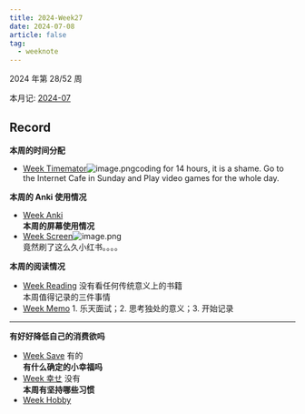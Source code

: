 ```yaml
---
title: 2024-Week27
date: 2024-07-08
article: false
tag:
  - weeknote
---
```


2024 年第 28/52 周  

本月记: [2024-07](2024-07)

## Record
**本周的时间分配**  
- [Week Timemator](../../10IMYMEMINE/Week/Week%20Timemator)![image.png](https://oss.naglfar28.com/naglfar28/202407081459979.png)coding for 14 hours, it is a shame. Go to the Internet Cafe in Sunday and Play video games for the whole day.

**本周的 Anki 使用情况**  
- [Week Anki](../../10IMYMEMINE/Week/Week%20Anki)  
**本周的屏幕使用情况**
- [Week Screen](../../10IMYMEMINE/Week/Week%20Screen)![image.png](https://oss.naglfar28.com/naglfar28/202407081545664.png)  
竟然刷了这么久小红书。。。。

**本周的阅读情况**
- [Week Reading](../../10IMYMEMINE/Week/Week%20Reading) 没有看任何传统意义上的书籍  
本周值得记录的三件事情
- [Week Memo](../../10IMYMEMINE/Week/Week%20Memo) 1. 乐天面试；2. 思考独处的意义；3. 开始记录
---
**有好好降低自己的消费欲吗**
- [Week Save](../../10IMYMEMINE/Week/Week%20Save) 有的  
**有什么确定的小幸福吗**
- [Week 幸せ](../../10IMYMEMINE/Week/Week%20幸せ) 没有  
**本周有坚持哪些习惯**
- [Week Hobby](../../10IMYMEMINE/Week/Week%20Hobby)